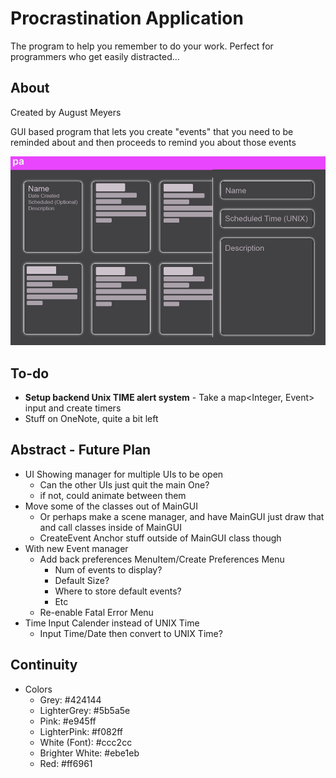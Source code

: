 # Procrastination Application
The program to help you remember to do your work. Perfect for programmers who get easily distracted...

## About
Created by August Meyers

GUI based program that lets you create "events" that you need to be reminded about and then proceeds to remind you about those events 

![Screenshot](https://raw.githubusercontent.com/meyersa/ProcrastinationApplication/master/assets/ProcrastinationApplicationGUI.png)

## To-do
- **Setup backend Unix TIME alert system** - Take a map<Integer, Event> input and create timers
- Stuff on OneNote, quite a bit left

## Abstract - Future Plan
- UI Showing manager for multiple UIs to be open 
	- Can the other UIs just quit the main One? 
	- if not, could animate between them
- Move some of the classes out of MainGUI
	- Or perhaps make a scene manager, and have MainGUI just draw that and call classes inside of MainGUI
	- CreateEvent Anchor stuff outside of MainGUI class though
- With new Event manager
	- Add back preferences MenuItem/Create Preferences Menu
		- Num of events to display? 
		- Default Size? 
		- Where to store default events? 
		- Etc
	- Re-enable Fatal Error Menu
- Time Input Calender instead of UNIX Time
	- Input Time/Date then convert to UNIX Time? 

## Continuity
- Colors
	- Grey: #424144
	- LighterGrey: #5b5a5e
	- Pink: #e945ff
	- LighterPink: #f082ff
	- White (Font): #ccc2cc
	- Brighter White: #ebe1eb
	- Red: #ff6961
